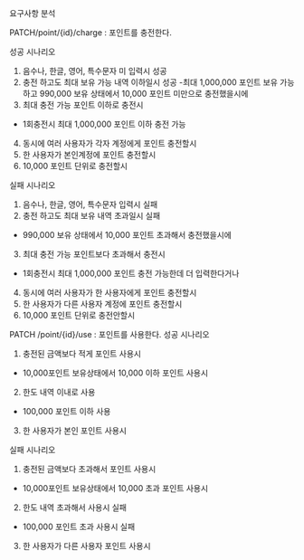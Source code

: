 요구사항 분석

PATCH/point/{id}/charge : 포인트를 충전한다.

성공 시나리오
1. 음수나, 한글, 영어, 특수문자 미 입력시 성공
2. 충전 하고도 최대 보유 가능 내역 이하일시 성공
-최대 1,000,000 포인트 보유 가능하고 990,000 보유 상태에서 10,000 포인트 미만으로 충전했을시에
3. 최대 충전 가능 포인트 이하로 충전시 
- 1회충전시 최대 1,000,000 포인트 이하 충전 가능
4. 동시에 여러 사용자가 각자 계정에게 포인트 충전할시
5. 한 사용자가 본인계정에 포인트 충전할시
6. 10,000 포인트 단위로 충전할시
  
실패 시나리오
1. 음수나, 한글, 영어, 특수문자  입력시 실패
2. 충전 하고도 최대 보유 내역 초과일시 실패
-  990,000 보유 상태에서 10,000 포인트 초과해서 충전했을시에
3. 최대 충전 가능 포인트보다 초과해서 충전시 
- 1회충전시 최대 1,000,000 포인트 충전 가능한데 더 입력한다거나
4. 동시에 여러 사용자가 한 사용자에게 포인트 충전할시
5. 한 사용자가 다른 사용자 계정에 포인트 충전할시
6. 10,000 포인트 단위로 충전안할시

PATCH /point/{id}/use : 포인트를 사용한다.
성공 시나리오
1. 충전된 금액보다 적게 포인트 사용시 
- 10,000포인트 보유상태에서 10,000 이하 포인트 사용시
2. 한도 내역 이내로 사용 
- 100,000 포인트 이하 사용
3. 한 사용자가 본인 포인트 사용시


실패 시나리오
1. 충전된 금액보다 초과해서 포인트 사용시 
- 10,000포인트 보유상태에서 10,000 초과 포인트 사용시
2. 한도 내역 초과해서 사용시 실패
- 100,000 포인트 초과 사용시 실패
3. 한 사용자가 다른 사용자 포인트 사용시

